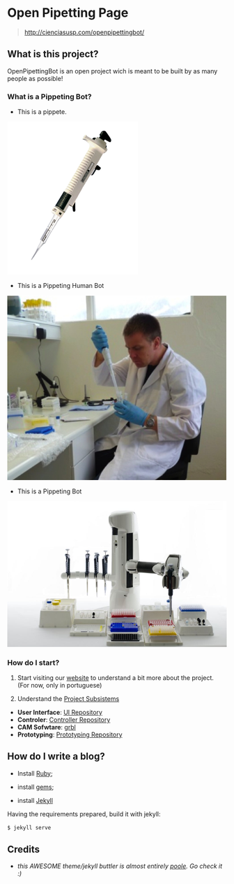 # Open Pipetting Page

> http://cienciasusp.com/openpipettingbot/

## What is this project?

OpenPipettingBot is an open project wich is meant to be built by as many people as possible!

### What is a Pippeting Bot?

* This is a pippete.

![Alt text](/_pics/P3000_labpette_repeating_pipette_0.png "Pipette")

* This is a Pippeting Human Bot

![Alt text](/_pics/pipetting_human_robot.jpg "Pipetting Robot Robot")

* This is a Pippeting Bot

![Alt text](/_pics/andrew_pipetting_bot.jpg "Pipetting Bot")

### How do I start?

1. Start visiting our [website](http://cienciasusp.com/openpipettingbot/) to understand a bit more about the project. (For now, only in portuguese)

2. Understand the [Project Subsistems](https://github.com/open-pipetting/)
  * **User Interface**: [UI Repository](https://github.com/open-pipetting/pipettingbot-ui/blob/master/Sobre.md)
  * **Controler**: [Controller Repository](https://github.com/open-pipetting/pipettingbot-controller)
  * **CAM Sofwtare**: [grbl](https://github.com/open-pipetting/grbl/)
  * **Prototyping**: [Prototyping Repository](https://github.com/open-pipetting/pipettingbot-prototyping/)

## How do I write a blog?

-   Install [Ruby](https://www.ruby-lang.org/en/);

-   install [gems](http://rubygems.org/);

-   install [Jekyll](http://jekyllrb.com/docs/installation/)

Having the requirements prepared, build it with jekyll:


```bash
$ jekyll serve
```

## Credits

-   *this AWESOME theme/jekyll buttler is almost entirely [poole](http://getpoole.com/). Go check it :)*
